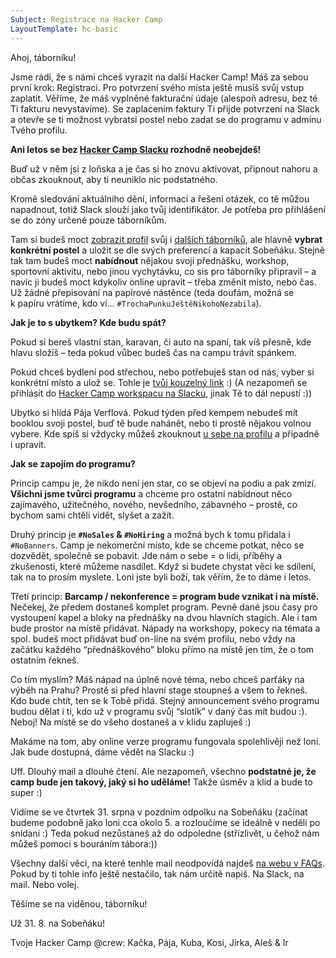 ```yaml
---
Subject: Registrace na Hacker Camp
LayoutTemplate: hc-basic
---
```

Ahoj, táborníku!

Jsme rádi, že s námi chceš vyrazit na další Hacker Camp!
Máš za sebou první krok: Registraci. Pro potvrzení svého místa ještě musíš svůj vstup zaplatit.
Věříme, že máš vyplněné fakturační údaje (alespoň adresu, bez té Ti fakturu nevystavíme).
Se zaplacením faktury Ti přijde potvrzení na Slack a otevře se ti možnost vybratsi
postel nebo zadat se do programu v adminu Tvého profilu.

**Ani letos se bez [Hacker Camp Slacku](https://hackercampworkspace.slack.com/) rozhodně neobejdeš!**

Buď už v něm jsi z loňska a je čas si ho znovu aktivovat,
připnout nahoru a občas zkouknout, aby ti neuniklo nic podstatného.

Kromě sledování aktuálního dění, informací a řešení otázek,
co tě můžou napadnout, totiž Slack slouží jako tvůj identifikátor.
Je potřeba pro přihlášení se do zóny určené pouze táborníkům.

Tam si budeš moct [zobrazit profil](https://donut.hackercamp.cz/)
svůj i [dalších táborníků](https://donut.hackercamp.cz/hackers/),
ale hlavně **vybrat konkrétní postel** a uložit se dle svých preferencí
a kapacit Sobeňáku. Stejně tak tam budeš moct **nabídnout** nějakou svoji přednášku,
workshop, sportovní aktivitu, nebo jinou vychytávku, co sis pro táborníky připravil –
a navíc ji budeš moct kdykoliv online upravit – třeba změnit místo, nebo čas.
Už žádné přepisování na papírové nástěnce (teda doufám, možná se k papíru vrátíme,
kdo ví… `#TrochaPunkuJeštěNikohoNezabila`).

**Jak je to s ubytkem? Kde budu spát?**

Pokud si bereš vlastní stan, karavan, či auto na spaní, tak víš přesně,
kde hlavu složíš – teda pokud vůbec budeš čas na campu trávit spánkem.

Pokud chceš bydlení pod střechou, nebo potřebuješ stan od nás, vyber si
konkrétní místo a ulož se. Tohle je [tvůj kouzelný link](https://donut.hackercamp.cz/) :)
(A nezapomeň se přihlásit do [Hacker Camp workspacu na Slacku](https://hackercampworkspace.slack.com/),
jinak Tě to dál nepustí :))

Ubytko si hlídá Pája Verflová. Pokud týden před kempem nebudeš mít booklou svoji postel,
buď tě bude nahánět, nebo ti prostě nějakou volnou vybere. Kde spíš si vždycky můžeš
zkouknout [u sebe na profilu](https://donut.hackercamp.cz/) a případně i upravit.

**Jak se zapojím do programu?**

Princip campu je, že nikdo není jen star, co se objeví na podiu a pak zmizí.
**Všichni jsme tvůrci programu** a chceme pro ostatní nabídnout něco zajímavého,
užitečného, nového, nevšedního, zábavného – prostě, co bychom sami chtěli vidět,
slyšet a zažít.

Druhý princip je **`#NoSales` & `#NoHiring`** a možná bych k tomu přidala i `#NoBanners`.
Camp je nekomerční místo, kde se chceme potkat, něco se dozvědět, společně se pobavit.
Jde nám o sebe = o lidi, příběhy a zkušenosti, které můžeme nasdílet.
Když si budete chystat věci ke sdílení, tak na to prosím myslete. Loni jste byli boží,
tak věřím, že to dáme i letos.

Třetí princip: **Barcamp / nekonference = program bude vznikat i na místě.**
Nečekej, že předem dostaneš komplet program. Pevně dané jsou časy pro vystoupení kapel
a bloky na přednášky na dvou hlavních stagích. Ale i tam bude prostor na místě přidávat.
Nápady na workshopy, pokecy na témata a spol. budeš moct přidávat buď on-line na svém profilu,
nebo vždy na začátku každého “přednáškového” bloku přímo na místě jen tím, že o tom ostatním řekneš.

Co tím myslím? Máš nápad na úplně nové téma, nebo chceš parťáky na výběh na Prahu?
Prostě si před hlavní stage stoupneš a všem to řekneš. Kdo bude chtít, ten se k Tobě přidá.
Stejný announcement svého programu budou dělat i ti, kdo už v programu svůj “slotík”
v daný čas mít budou :). Neboj! Na místě se do všeho dostaneš a v klidu zapluješ :)

Makáme na tom, aby online verze programu fungovala spolehlivěji než loni.
Jak bude dostupná, dáme vědět na Slacku :)

Uff. Dlouhý mail a dlouhé čtení. Ale nezapomeň, všechno
**podstatné je, že camp bude jen takový, jaký si ho uděláme!**
Takže úsměv a klid a bude to super :)

Vidíme se ve čtvrtek 31. srpna v pozdním odpolku na Sobeňáku
(začínat budeme podobně jako loni cca okolo 5. a rozloučíme se ideálně v neděli po snídani :)
Teda pokud nezůstaneš až do odpoledne (střízlivět, u čehož nám můžeš pomoci s bouráním tábora:))

Všechny další věci, na které tenhle mail neodpovídá najdeš
[na webu v FAQs](https://www.hackercamp.cz/faq/). Pokud by ti tohle info ještě nestačilo,
tak nám určitě napiš. Na Slack, na mail. Nebo volej.

Těšíme se na viděnou, táborníku!

Už 31. 8. na Sobeňáku!

Tvoje Hacker Camp @crew: Kačka, Pája, Kuba, Kosi, Jirka, Aleš & Ir
